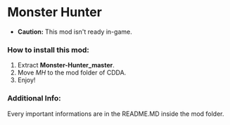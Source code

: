 # Monster Hunter
* **Caution:** This mod isn't ready in-game.

### How to install this mod:

1. Extract **Monster-Hunter_master**.
2. Move _MH_ to the mod folder of CDDA.
3. Enjoy!

### Additional Info:

Every important informations are in the README.MD inside the mod folder.